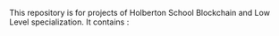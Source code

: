 This repository is for projects of Holberton School Blockchain and Low Level specialization. It contains :

